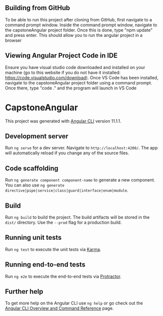 ## Building from GitHub

To be able to run this project after cloning from GitHub, first navigate to a command prompt window. Inside the command prompt window, navigate to the capstoneAngular project folder. Once this is done, type "npm update" and press enter. This should allow you to run the angular project in a browser

## Viewing Angular Project Code in IDE

Ensure you have visual studio code downloaded and installed on your machine (go to this website if you do not have it installed: https://code.visualstudio.com/download). Once VS Code has been installed, navigate to the capstoneAngular project folder using a command prompt. Once there, type "code ." and the program will launch in VS Code

# CapstoneAngular

This project was generated with [Angular CLI](https://github.com/angular/angular-cli) version 11.1.1.

## Development server

Run `ng serve` for a dev server. Navigate to `http://localhost:4200/`. The app will automatically reload if you change any of the source files.

## Code scaffolding

Run `ng generate component component-name` to generate a new component. You can also use `ng generate directive|pipe|service|class|guard|interface|enum|module`.

## Build

Run `ng build` to build the project. The build artifacts will be stored in the `dist/` directory. Use the `--prod` flag for a production build.

## Running unit tests

Run `ng test` to execute the unit tests via [Karma](https://karma-runner.github.io).

## Running end-to-end tests

Run `ng e2e` to execute the end-to-end tests via [Protractor](http://www.protractortest.org/).

## Further help

To get more help on the Angular CLI use `ng help` or go check out the [Angular CLI Overview and Command Reference](https://angular.io/cli) page.

